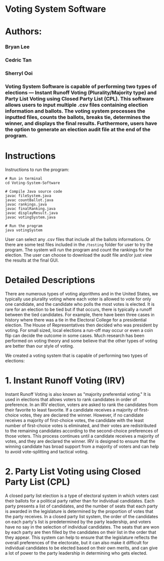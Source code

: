 # Voting System Software
# Authors: <br />
<h3>Bryan Lee <h3 />
<h3>Cedric Tan <h3 />
<h3>Sherryl Ooi <h3 />

Voting System Software is capable of performing two types of elections — Instant Runoff Voting (Plurality/Majority type) and Party List Voting using Closed Party List (CPL). This software allows users to input multiple .csv files containing election information and ballots. The voting system processes the inputted files, counts the ballots, breaks tie, determines the winner, and displays the final results. Furthermore, users have the option to generate an election audit file at the end of the program. 



<h1>Instructions  </h1>
Instructions to run the program:

```
# Run in terminal
cd Voting-System-Software

# Compile Java source code
javac fileSystem.java
javac countBallot.java
javac rankings.java
javac finalRanking.java
javac displayResult.java
javac votingSystem.java

# Run the program
java votingSystem
```

User can select any .csv files that include all the ballots informations. Or there are some test files included in the `/testing` folder for user to try the program. The system will run the program and count the rankings for the election. The user can choose to download the audit file and/or just view the results at the final GUI.
  
<h1> Detailed Descriptions </h1>
There are numerous types of voting algorithms and in the United States, we typically use plurality voting where each voter is allowed to vote for only one candidate, and the candidate who polls the most votes is elected. It is rare for an election to be tied but if that occurs, there is typically a runoff between the tied candidates. For example, there have been three cases in history where there was a tie in the Electoral College for a presidential election. The House of Representatives then decided who was president by voting. For small sized, local elections a run-off may occur or even a coin flip can decide the outcome in some cases. Much research has been performed on voting theory and some believe that the other types of voting are better than our style of voting. <br />

We created a voting system that is capable of performing two types of elections: 

# 1. Instant Runoff Voting (IRV) 
Instant Runoff Voting is also known as "majority preferential voting." It is used in elections that allows voters to rank candidates in order of preference. In an IRV election, voters are asked to rank the candidates from their favorite to least favorite. If a candidate receives a majority of first-choice votes, they are declared the winner. However, if no candidate receives a majority of first-choice votes, the candidate with the least number of first-choice votes is eliminated, and their votes are redistributed to the remaining candidates according to the second-choice preferences of those voters. This process continues until a candidate receives a majority of votes, and they are declared the winner. IRV is designed to ensure that the winning candidate has broad support from a majority of voters and can help to avoid vote-splitting and tactical voting. 

# 2. Party List Voting using Closed Party List (CPL)
A closed party list election is a type of electoral system in which voters cast their ballots for a political party rather than for individual candidates. Each party presents a list of candidates, and the number of seats that each party is awarded in the legislature is determined by the proportion of votes that the party receives. In a closed party list system, the order of the candidates on each party's list is predetermined by the party leadership, and voters have no say in the selection of individual candidates. The seats that are won by each party are then filled by the candidates on their list in the order that they appear. This system can help to ensure that the legislature reflects the overall preferences of the electorate, but it can also make it difficult for individual candidates to be elected based on their own merits, and can give a lot of power to the party leadership in determining who gets elected.







  
  
